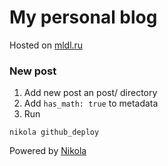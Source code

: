 # My personal blog 

Hosted on [mldl.ru](https://mldl.ru)  

### New post

1. Add new post an post/ directory  
2. Add `has_math: true` to metadata  
3. Run  
```
nikola github_deploy
```

Powered by [Nikola](https://getnikola.com/) 
